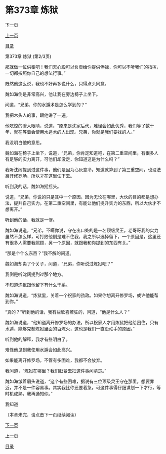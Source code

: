 <h1>第373章   炼狱</h1>
            <div><p><a href="./1118_%E7%AC%AC373%E7%AB%A0_%E7%82%BC%E7%8B%B1.md">下一页</a></p><p><a href="./1116_%E7%AC%AC373%E7%AB%A0_%E7%82%BC%E7%8B%B1.md">上一页</a></p><p><a href="../">目录</a></p></div>
            <div><p>第373章   炼狱 (第2/3页)</p><p>那就做一位供奉吧！我们天心殿可以负责给你提供俸禄，你可以不听我们的指挥，一切都按照你自己的想法行事。”</p><p>既然他这么说，我也不好再多说什么，只得点头同意。</p><p>魏如海倒是非常高兴，他让我在旁边椅子上坐下。</p><p>问道，“兄弟，你的水遁术是怎么学到的？”</p><p>我把木头人的事，跟他讲了一遍。</p><p>他吃惊的瞪大眼睛，说道，“原来是沈家后代，难怪会如此优秀，我们等了数十年，就在等着会使用水遁术的人出现。兄弟，你就是我们要找的人。”</p><p>我没明白他的意思。</p><p>魏如海在椅子上坐下，说道，“兄弟，你肯定知道吧，在第二重空间里，有很多人有足够的实力离开，可他们却没走，你知道这是为什么吗？”</p><p>我听沈阔提到过这件事，他们是因为心灰意冷，知道就算到了第三重空间，也没法离开修罗场，所以才在这里住下去。</p><p>听到我的话，魏如海摇摇头。</p><p>说道，“兄弟，你说的只是其中一个原因。因为无论在哪里，大伙的目的都是想办法，提升自己实力。在第二重空间里，有能让他们提升实力的东西，所以大伙才不想离开。”</p><p>听到他的话，我就是一愣。</p><p>魏如海说道，“兄弟，不瞒你说，守在出口处的是一名顶级灵王。老哥哥我的实力虽然不怎么样，可打败他倒是难不住我，我之所以选择留下，一个原因是，这里还有很多人需要我照顾，另一个原因，就跟我和你提到的东西有关。”</p><p>“那是个什么东西？”我不解的问道。</p><p>魏如海却卖了个关子，问道，“兄弟，你听说过炼狱吧？”</p><p>我倒是听沈阔提到过那个地方。</p><p>不知道炼狱跟他留下有什么干系。</p><p>魏如海说道，“炼狱里，关着一个祝家的劲敌。如果你想离开修罗场，或许他能帮到你。”</p><p>“真的？”听到他的话，我有些欣喜若狂的，问道，“他是什么人？”</p><p>魏如海说道，“他知道离开修罗场的办法，所以祝家人才用炼狱把他给困住，只有水遁，能够克制炼狱里面的百炼火，这也是我们一直没动手的原因。”</p><p>听到他的解释，我才有些明白了。</p><p>难怪他见到我使用水遁会如此高兴。</p><p>如果能离开修罗场，不管有多困难，我都不会放弃。</p><p>我问道，“炼狱在哪里？我们赶紧去把这件事问清楚。”</p><p>魏如海皱着眉头说道，“这个有些困难，据说有三位顶级灵王守在那里，想要靠近，并不是一件容易事。其实我比你还要着急，可这件事得仔细谋划一下才行，等时机成熟，我再通知你。”</p><p>我知道</p><p>（本章未完，请点击下一页继续阅读）</p></div>
            <div><p><a href="./1118_%E7%AC%AC373%E7%AB%A0_%E7%82%BC%E7%8B%B1.md">下一页</a></p><p><a href="./1116_%E7%AC%AC373%E7%AB%A0_%E7%82%BC%E7%8B%B1.md">上一页</a></p><p><a href="../">目录</a></p></div>